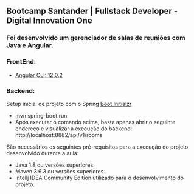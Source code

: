 ## Bootcamp Santander  | Fullstack Developer - Digital Innovation One
### Foi desenvolvido um gerenciador de salas de reuniões com Java e Angular.
 

### FrontEnd:

* [Angular CLI: 12.0.2](https://angular.io/)


### Backend:

Setup inicial de projeto com o Spring [Boot Initialzr](https://start.spring.io/)

* mvn spring-boot:run
* Após executar o comando acima, basta apenas abrir o seguinte endereço e visualizar a execução do backend:
   http://localhost:8882/api/v1/rooms

São necessários os seguintes pré-requisitos para a execução do projeto desenvolvido durante a aula:

* Java 1.8 ou versões superiores.
* Maven 3.6.3 ou versões superiores.
* Intellj IDEA Community Edition utilizado para o desenvolvimento do projeto.
